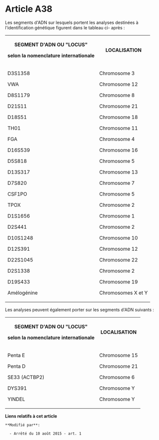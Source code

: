 # Article A38

Les segments d'ADN sur lesquels portent les analyses destinées à l'identification génétique figurent dans le tableau ci-
après :

<table>
  <tbody>
    <tr>
      <th>

SEGMENT D'ADN OU "LOCUS" 

selon la nomenclature internationale

</th>
      <th>

LOCALISATION

</th>
    </tr>
    <tr>
      <td>

D3S1358 

VWA

D8S1179

D21S11

D18S51

TH01

FGA

D16S539

D5S818

D13S317

D7S820

CSF1PO

TPOX

D1S1656

D2S441

D10S1248

D12S391

D22S1045

D2S1338

D19S433

Amélogénine

</td>
      <td>

Chromosome 3 

Chromosome 12

Chromosome 8

Chromosome 21

Chromosome 18

Chromosome 11

Chromosome 4

Chromosome 16

Chromosome 5

Chromosome 13

Chromosome 7

Chromosome 5

Chromosome 2

Chromosome 1

Chromosome 2

Chromosome 10

Chromosome 12

Chromosome 22

Chromosome 2

Chromosome 19

Chromosomes X et Y

</td>
    </tr>
  </tbody>
</table>

Les analyses peuvent également porter sur les segments d'ADN suivants :

<table>
  <tbody>
    <tr>
      <th>

SEGMENT D'ADN OU "LOCUS" 

selon la nomenclature internationale

</th>
      <th>

LOCALISATION

</th>
    </tr>
    <tr>
      <td>

Penta E 

Penta D

SE33 (ACTBP2)

DYS391

YINDEL

</td>
      <td align="left">

Chromosome 15 

Chromosome 21

Chromosome 6

Chromosome Y

Chromosome Y

</td>
    </tr>
  </tbody>
</table>

**Liens relatifs à cet article**

	**Modifié par**:

	  - Arrêté du 10 août 2015 - art. 1
